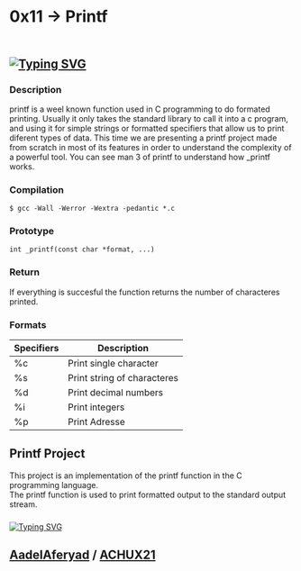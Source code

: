
# 0x11 -> Printf

## </br>[![Typing SVG](https://readme-typing-svg.demolab.com?font=Fira+Code&size=35&pause=1000&color=f034fd&width=800&lines=-------------------------------------)](https://git.io/typing-svg)



<h3> Description</h3>
<p>printf is a weel known function used in C programming to do formated printing. Usually it only takes the standard library 
<stdio.h> to call it into a c program, and using it for simple strings or formatted specifiers that allow us to print diferent types of data. This time we are presenting a printf project made from scratch in most of its features in order to understand the complexity of a powerful tool. You can see man 3 of printf to understand how _printf works.</p>

<h3> Compilation</h3>

```$ gcc -Wall -Werror -Wextra -pedantic *.c```


<h3> Prototype</h3>

```int _printf(const char *format, ...)```


<h3>Return</h3>
If everything is succesful the function returns the number of characteres printed.

<h3>Formats</h3>

| Specifiers      | Description |
| ----------- | ----------- |
| %c  | Print single character |
| %s  | Print string of characteres |
| %d  | Print decimal numbers|
| %i  | Print integers |
| %p  | Print Adresse |


## Printf Project
This project is an implementation of the printf function in the C programming language. </br>
The printf function is used to print formatted output to the standard output stream.
###

[![Typing SVG](https://readme-typing-svg.herokuapp.com?font=Fira+Code&duration=2000&pause=500&color=f034fd&multiline=true&width=355&height=80&lines=printf%28%22Printf%20project%20collab%20;AadelAferyad%20and%20ACHUX21%22%29%3B)](https://git.io/typing-svg)

## [AadelAferyad](https://github.com/AadelAferyad) / [ACHUX21](https://github.com/ACHUX21)
